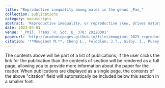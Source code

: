 ```yaml
---
title: "Reproductive inequality among males in the genus _Pan_"
collection: publications
category: manuscripts
abstract: 'Reproductive inequality, or reproductive skew, drives natural selection, but has been difficult to assess, particularly for males in species with promiscuous mating and slow life histories, such as bonobos (Pan paniscus) and chimpanzees (Pan troglodytes). Although bonobos are often portrayed as more egalitarian than chimpanzees, genetic studies have found high male reproductive skew in bonobos. Here, we discuss mechanisms likely to affect male reproductive skew in Pan, then re-examine skew patterns using paternity data from published work and new data from the Kokolopori Bonobo Reserve, Democratic Republic of Congo and Gombe National Park, Tanzania. Using the multinomial index (M), we found considerable overlap in skew between the species, but the highest skew occurred among bonobos. Additionally, for two of three bonobo communities, but no chimpanzee communities, the highest ranking male had greater siring success than predicted by priority-of-access. Thus, an expanded dataset covering a broader demographic range confirms that bonobos have high male reproductive skew. Detailed comparison of data from Pan highlights that reproductive skew models should consider male-male dynamics including the effect of between-group competition on incentives for reproductive concessions, but also female grouping patterns and factors related to male-female dynamics including the expression of female choice.'
date: 2023-04-01
venue: '_Phil. Trans. R. Soc. B_ 378: 20220301'
paperurl: 'http://academicpages.github.io/files/mouginot_2023_reproductive_inequality.pdf'
citation: '**Mouginot M.**, Cheng L., Feldblum, J.T., Gilby, I., Pusey, A., Städele V., Wroblewski, E., Wilson, M.L., Surbeck, M. (2023). Reproductive inequality among males in the genus Pan. _Phil. Trans. R. Soc. B_ 378: 20220301.'
---
```


The contents above will be part of a list of publications, if the user clicks the link for the publication than the contents of section will be rendered as a full page, allowing you to provide more information about the paper for the reader. When publications are displayed as a single page, the contents of the above "citation" field will automatically be included below this section in a smaller font.
